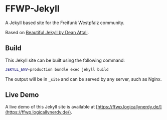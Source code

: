 # FFWP-Jekyll

A Jekyll based site for the Freifunk Westpfalz community.

Based on [Beautiful Jekyll by Dean Attali](https://github.com/daattali/beautiful-jekyll).

## Build

This Jekyll site can be built using the following command:

```bash
JEKYLL_ENV=production bundle exec jekyll build
```

The output will be in `_site` and can be served by any server, such as Nginx.

## Live Demo

A live demo of this Jekyll site is available at  [https://ffwp.logicallynerdy.de/](https://ffwp.logicallynerdy.de/). 